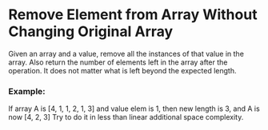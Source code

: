 # Remove Element from Array Without Changing Original Array
Given an array and a value, remove all the instances of that value in the array. 
Also return the number of elements left in the array after the operation.
It does not matter what is left beyond the expected length.

### Example:
If array A is [4, 1, 1, 2, 1, 3]
and value elem is 1, 
then new length is 3, and A is now [4, 2, 3] 
Try to do it in less than linear additional space complexity.
